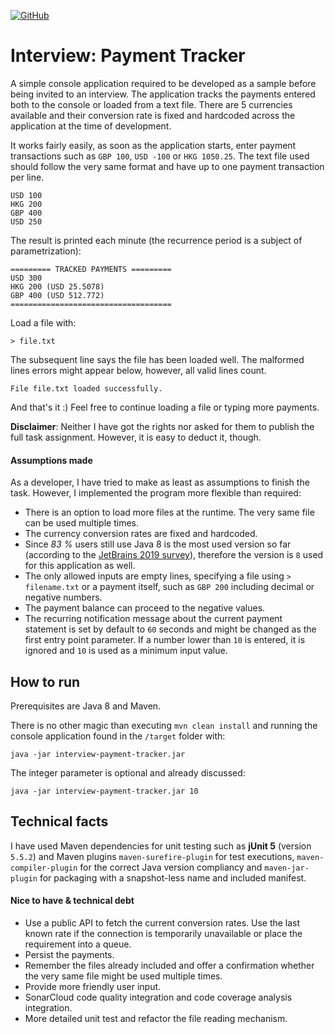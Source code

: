 [![GitHub](https://img.shields.io/github/license/mashape/apistatus.svg)](https://github.com/Nikolas-Charalambidis/react-hooks/blob/master/LICENSE)

# Interview: Payment Tracker

A simple console application required to be developed as a sample before being invited to an interview. The application tracks the payments entered both to the console or loaded from a text file. There are 5 currencies available and their conversion rate is fixed and hardcoded across the application at the time of development. 

It works fairly easily, as soon as the application starts, enter payment transactions such as `GBP 100`, `USD -100` or `HKG 1050.25`. The text file used should follow the very same format and have up to one payment transaction per line.

    USD 100
    HKG 200
    GBP 400
    USD 250

The result is printed each minute (the recurrence period is a subject of parametrization):

    ========= TRACKED PAYMENTS =========
    USD 300
    HKG 200 (USD 25.5078)
    GBP 400 (USD 512.772)
    ====================================
    
Load a file with:

    > file.txt
    
The subsequent line says the file has been loaded well. The malformed lines errors might appear below, however, all valid lines count. 

    File file.txt loaded successfully.
  
And that's it :) Feel free to continue loading a file or typing more payments.

**Disclaimer**: Neither I have got the rights nor asked for them to publish the full task assignment. However, it is easy to deduct it, though.

#### Assumptions made

As a developer, I have tried to make as least as assumptions to finish the task. However, I implemented the program more flexible than required:
- There is an option to load more files at the runtime. The very same file can be used multiple times.
- The currency conversion rates are fixed and hardcoded. 
- Since *83 %* users still use Java 8 is the most used version so far (according to the [JetBrains 2019 survey](https://www.jetbrains.com/lp/devecosystem-2019/java/)), therefore the version is `8` used for this application as well.
- The only allowed inputs are empty lines, specifying a file using `> filename.txt` or a payment itself, such as `GBP 200` including decimal or negative numbers.
- The payment balance can proceed to the negative values.
- The recurring notification message about the current payment statement is set by default to `60` seconds and might be changed as the first entry point parameter. If a number lower than `10` is entered, it is ignored and `10` is used as a minimum input value.

## How to run

Prerequisites are Java 8 and Maven.

There is no other magic than executing `mvn clean install` and running the console application found in the `/target` folder with:

    java -jar interview-payment-tracker.jar
    
The integer parameter is optional and already discussed:

    java -jar interview-payment-tracker.jar 10

## Technical facts

I have used Maven dependencies for unit testing such as **jUnit 5** (version `5.5.2`) and Maven plugins `maven-surefire-plugin` for test executions, `maven-compiler-plugin` for the correct Java version compliancy and `maven-jar-plugin` for packaging with a snapshot-less name and included manifest. 

#### Nice to have & technical debt

- Use a public API to fetch the current conversion rates. Use the last known rate if the connection is temporarily unavailable or place the requirement into a queue.
- Persist the payments.
- Remember the files already included and offer a confirmation whether the very same file might be used multiple times.
- Provide more friendly user input.
- SonarCloud code quality integration and code coverage analysis integration.
- More detailed unit test and refactor the file reading mechanism.
